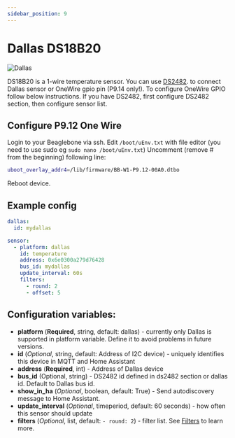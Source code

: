 ```yaml
---
sidebar_position: 9
---
```


# Dallas DS18B20

![Dallas](/img/ds18b20.png#thumbnail)

DS18B20 is a 1-wire temperature sensor.
You can use [DS2482](./ds2482). to connect Dallas sensor or OneWire gpio pin (P9.14 only!).
To configure OneWire GPIO follow below instructions. If you have DS2482, first configure DS2482 section, then configure sensor list.

## Configure P9.12 One Wire

Login to your Beaglebone via ssh.
Edit `/boot/uEnv.txt` with file editor (you need to use sudo eg `sudo nano /boot/uEnv.txt`)
Uncomment (remove # from the beginning) following line:

```bash
uboot_overlay_addr4=/lib/firmware/BB-W1-P9.12-00A0.dtbo
```

Reboot device.

## Example config

```yaml title="Example config"
dallas:
  id: mydallas

sensor:
  - platform: dallas
    id: temperature
    address: 0x6e0300a279d76428
    bus_id: mydallas
    update_interval: 60s
    filters:
      - round: 2
      - offset: 5
```

## Configuration variables:

- **platform** (**Required**, string, default: dallas) - currently only Dallas is supported in platform variable. Define it to avoid problems in future versions.
- **id** (_Optional_, string, default: Address of I2C device) - uniquely identifies this device in MQTT and Home Assistant
- **address** (**Required**, int) - Address of Dallas device
- **bus_id** (Optional, string) - DS2482 id defined in ds2482 section or dallas id. Default to Dallas bus id.
- **show_in_ha** (_Optional_, boolean, default: True) - Send autodiscovery message to Home Assistant.
- **update_interval** (_Optional_, timeperiod, default: 60 seconds) - how often this sensor should update
- **filters** (_Optional_, list, default: `- round: 2`) - filter list. See [Filters](filters) to learn more.
